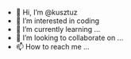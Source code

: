 - 👋 Hi, I’m @kusztuz
- 👀 I’m interested in coding
- 🌱 I’m currently learning ...
- 💞️ I’m looking to collaborate on ...
- 📫 How to reach me ...

<!---
kusztuz/kusztuz is a ✨ special ✨ repository because its `README.md` (this file) appears on your GitHub profile.
You can click the Preview link to take a look at your changes.
--->
